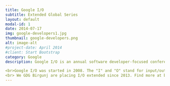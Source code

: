 ```yaml
---
title: Google I/O
subtitle: Extended Global Series
layout: default
modal-id: 1
date: 2014-07-17
img: google-developers1.jpg
thumbnail: google-developers.png
alt: image-alt
#project-date: April 2014
#client: Start Bootstrap
category: Google
description: Google I/O is an annual software developer-focused conference held by Google in San Francisco, California. Google I/O features highly technical, in-depth sessions focused on building web, mobile, and enterprise applications with Google and open web technologies such as Android, Chrome, Chrome OS, Google APIs, Google Web Toolkit, App Engine, and more.

<br>Google I/O was started in 2008. The "I" and "O" stand for input/output, and "Innovation in the Open". The format of the event is similar to that of the Google Developer Day.
<br> We GDG Birgunj are placing I/O extended since 2013. Find more at blog.gdgbirgunj.org
---
```

